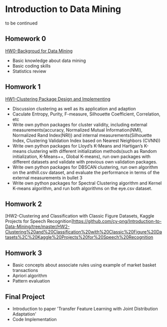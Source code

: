 # Introduction to Data Mining
to be continued


## Homework 0
[HW0-Backgroud for Data Mining](https://github.com/cy-png/Introduction-to-Data-Mining/tree/master/HW0-Backgroud%20for%20Data%20Mining)
- Basic knowledge about data mining
- Basic coding skills 
- Statistics review


## Homwork 1
[HW1-Clustering Package Design and Implementing](https://github.com/cy-png/Introduction-to-Data-Mining/tree/master/HW1-Clustering%20Package%20Design%20and%20Implementing)
- Discussion clustering as well as its application and adaption
- Caculate Entropy, Purity, F-measure, Silhouette Coefficient, Correlation, etc
- Write own python packages for cluster validity, including external measurements(accuracy, Normalized Mutual Information(NMI), Normalized Rand Index(NRI)) and internal measurements(Silhouette Index, Clustering Validation Index based on Nearest Neighbors (CVNN))
- Write own python packages for Lloyd’s K-Means and Hartigan’s K-means clustering with different initialization methods(such as Random initialization, K-Means++, Global K-means), run own packages with different datasets and validate with previous own validation packages.
- Write own python packages for DBSCAN clustering, run own algorithm on the anthill.csv dataset, and evaluate the performance in terms of the external measurements in bullet 3
- Write own python packages for Spectral Clustering algorithm and Kernel K-means algorithm, and run both algorithms on the eye.csv dataset.



## Homwork 2
[HW2-Clustering and Classification with Classic Figure Datasets, Kaggle Projects for Speech Recognition]https://github.com/cy-png/Introduction-to-Data-Mining/tree/master/HW2-Clustering%20and%20Classification%20with%20Classic%20Figure%20Datasets%2C%20Kaggle%20Projects%20for%20Speech%20Recognition


## Homwork 3
- Basic concepts about associate rules using example of market basket transactions
- Apriori algorithm
- Pattern evaluation


## Final Project
- Introduction to paper 'Transfer Feature Learning with Joint Distribution Adaptation'
- Code Implementation
